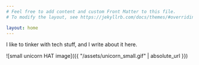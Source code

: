 ```yaml
---
# Feel free to add content and custom Front Matter to this file.
# To modify the layout, see https://jekyllrb.com/docs/themes/#overriding-theme-defaults

layout: home
---
```

I like to tinker with tech stuff, and I write about it here. 

![small unicorn HAT image]({{ "/assets/unicorn_small.gif" | absolute_url }})
